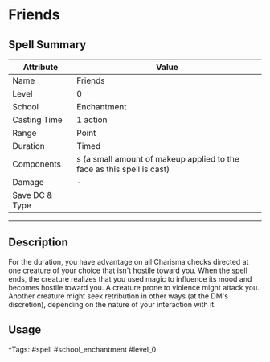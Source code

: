 # Friends

## Spell Summary

| Attribute        | Value                  |
|------------------|------------------------|
| Name             | Friends                 |
| Level            | 0                |
| School           | Enchantment          |
| Casting Time     | 1 action              |
| Range            | Point            |
| Duration         | Timed             |
| Components       | s (a small amount of makeup applied to the face as this spell is cast)             |
| Damage           | -               |
| Save DC & Type   |              |

---

## Description

For the duration, you have advantage on all Charisma checks directed at one creature of your choice that isn't hostile toward you. When the spell ends, the creature realizes that you used magic to influence its mood and becomes hostile toward you. A creature prone to violence might attack you. Another creature might seek retribution in other ways (at the DM's discretion), depending on the nature of your interaction with it.

## Usage


^Tags: #spell #school_enchantment #level_0